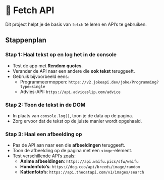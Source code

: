 # 🎯 Fetch API

Dit project helpt je de basis van `fetch` te leren en API’s te gebruiken.

## Stappenplan

### Stap 1: Haal tekst op en log het in de console

- Test de app met **Rendom quotes**.
- Verander de API naar een andere die **ook tekst** teruggeeft.
- Gebruik bijvoorbeeld eens:
  - Programmeermoppen: `https://v2.jokeapi.dev/joke/Programming?type=single`
  - Advies-API: `https://api.adviceslip.com/advice`

### Stap 2: Toon de tekst in de DOM

- In plaats van `console.log()`, toon je de data op de pagina.
- Zorg ervoor dat de tekst op de juiste manier wordt opgehaald.

### Stap 3: Haal een afbeelding op

- Pas de API aan naar een die **afbeeldingen** teruggeeft.
- Toon de afbeelding op de pagina met een `<img>`-element.
- Test verschillende API’s zoals:
  - **Anime afbeeldingen**: `https://api.waifu.pics/sfw/waifu`
  - **Hondenfoto’s**: `https://dog.ceo/api/breeds/image/random`
  - **Kattenfoto’s**: `https://api.thecatapi.com/v1/images/search`
